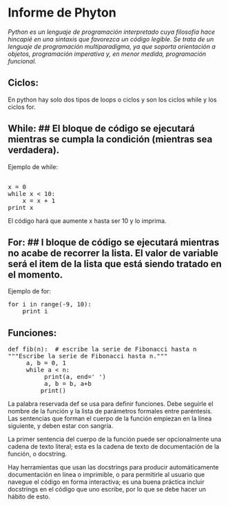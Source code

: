 ﻿# Informe de Phyton #

*Python es un lenguaje de programación interpretado cuya filosofía hace hincapié en una sintaxis que favorezca un código legible. Se trata de un lenguaje de programación multiparadigma, ya que soporta orientación a objetos, programación imperativa y, en menor medida, programación funcional.*

## Ciclos:  
En python hay solo dos tipos de loops o ciclos y son los ciclos while y los ciclos for.  
## While: ## El bloque de código se ejecutará mientras se cumpla la condición (mientras sea verdadera).  
Ejemplo de while:  
<pre> 
x = 0
while x < 10:
    x = x + 1
print x </pre>  
El código hará que aumente x hasta ser 10 y lo imprima.

## For: ## l bloque de código se ejecutará mientras no acabe de recorrer la lista. El valor de variable será el item de la lista que está siendo tratado en el momento.  
Ejemplo de for:  
<pre>
for i in range(-9, 10):
    print i </pre>

## Funciones:

<pre>def fib(n):  # escribe la serie de Fibonacci hasta n  
"""Escribe la serie de Fibonacci hasta n."""  
     a, b = 0, 1  
     while a < n:  
          print(a, end=' ')  
          a, b = b, a+b  
         print()</pre>
La palabra reservada def se usa para definir funciones. Debe seguirle el nombre de la función y la lista de parámetros formales entre paréntesis.  
Las sentencias que forman el cuerpo de la función empiezan en la línea siguiente, y deben estar con sangría.

La primer sentencia del cuerpo de la función puede ser opcionalmente una cadena de texto literal; esta es la cadena de texto de documentación de la función, o docstring.

Hay herramientas que usan las docstrings para producir automáticamente documentación en línea o imprimible, o para permitirle al usuario que navegue el código en forma interactiva; es una buena práctica incluir docstrings en el código que uno escribe, por lo que se debe hacer un hábito de esto.
